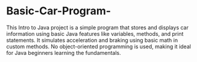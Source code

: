 # Basic-Car-Program-
This Intro to Java project is a simple program that stores and displays car information using basic Java features like variables, methods, and print statements. It simulates acceleration and braking using basic math in custom methods. No object-oriented programming is used, making it ideal for Java beginners learning the fundamentals.
